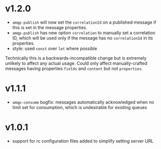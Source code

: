 # v1.2.0

- `amqp-publish` will now set the `correlationId` on a published message if this
  is set in the message properties.
- `amqp-publish` has new option `correlation` to manually set a correlation ID,
  which will be used only if the message has no `correlationId` in its
  properties.
- style: used `const` over `let` where possible

Technically this is a backwards-incompatible change but is extremely unlikely to
affect any actual usage. Could only affect manually-crafted messages having
properties `fields` and `content` but not `properties`.

# v1.1.1

- `amqp-consume` bugfix: messages automatically acknowledged when no limit set
  for consumption, which is undesirable for existing queues

# v1.0.1

- support for rc configuration files added to simplify setting server URL
